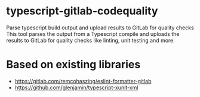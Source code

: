 # typescript-gitlab-codequality

Parse typescript build output and upload results to GitLab for quality checks
This tool parses the output from a Typescript compile and uploads the results to GitLab for quality checks like linting, unit testing and more.

# Based on existing libraries
- https://gitlab.com/remcohaszing/eslint-formatter-gitlab
- https://github.com/glenjamin/typescript-xunit-xml
